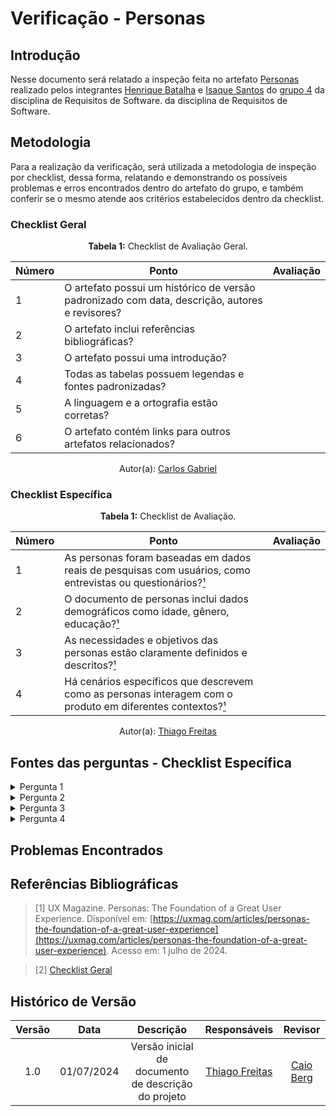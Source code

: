 # Verificação - Personas

## Introdução

Nesse documento será relatado a inspeção feita no artefato [Personas](docs/Personas/Personas.md) realizado pelos integrantes [Henrique Batalha](https://github.com/HeBatalha) e [Isaque Santos](https://github.com) do [grupo 4](https://github.com/Requisitos-de-Software/2024.1-Gov.br) da disciplina de Requisitos de Software. da disciplina de Requisitos de Software.

## Metodologia

Para a realização da verificação, será utilizada a metodologia de inspeção por checklist, dessa forma, relatando e demonstrando os possíveis problemas e erros encontrados dentro do artefato do grupo, e também conferir se o mesmo atende aos critérios estabelecidos dentro da checklist.

### Checklist Geral

<font><p style="text-align: center">**Tabela 1:** Checklist de Avaliação Geral.</p></font>

| Número  | Ponto                                                                                                           | Avaliação         |
|-----|----------------------------------------------------------------------------------------------------------------------|------------------|
| 1   | O artefato possui um histórico de versão padronizado com data, descrição, autores e revisores?                       |                  |
| 2   | O artefato inclui referências bibliográficas?                                                                        |                  |
| 3   | O artefato possui uma introdução?                                                                                   |                  |
| 4   | Todas as tabelas possuem legendas e fontes padronizadas?                                                             |                  |
| 5  | A linguagem e a ortografia estão corretas?                                                                           |                  |
| 6  | O artefato contém links para outros artefatos relacionados?                                                           |                  |

<div align="center">Autor(a): <a href="https://github.com/TheCarlosRamos">Carlos Gabriel</a></div>

### Checklist Específica


<font><p style="text-align: center">**Tabela 1:** Checklist de Avaliação.</p></font>

| Número | Ponto                                                                                                  | Avaliação         |
|--------|--------------------------------------------------------------------------------------------------------|------------------|
| 1      | As personas foram baseadas em dados reais de pesquisas com usuários, como entrevistas ou questionários?[¹](#ref1) |                  |
| 2      | O documento de personas inclui dados demográficos como idade, gênero, educação?[¹](#ref1)                 |                  |
| 3      | As necessidades e objetivos das personas estão claramente definidos e descritos?[¹](#ref1)                       |                  |
| 4      | Há cenários específicos que descrevem como as personas interagem com o produto em diferentes contextos?[¹](#ref1) |                  |

<div align="center">Autor(a): <a href="https://github.com/thiagorfreitas">Thiago Freitas</a></div> 

## Fontes das perguntas - Checklist Específica

</details>
<details><summary>Pergunta 1</summary>
<img src="assets/verificacao/personas_pergunta1_ref.png" alt="ref" width="700"/>
</details>

</details>
<details><summary>Pergunta 2</summary>
<img src="assets/verificacao/personas_pergunta2_ref.png" alt="ref" width="700"/>
</details>

</details>
<details><summary>Pergunta 3</summary>
<img src="assets/verificacao/personas_pergunta3_ref.png" alt="ref" width="700"/>
</details>

</details>
<details><summary>Pergunta 4</summary>
<img src="assets/verificacao/personas_pergunta4_ref.png" alt="ref" width="700"/>
</details>


## Problemas Encontrados



## Referências Bibliográficas


<a id="ref1"></a>

> [1] UX Magazine. Personas: The Foundation of a Great User Experience. Disponível em: [https://uxmag.com/articles/personas-the-foundation-of-a-great-user-experience](https://uxmag.com/articles/personas-the-foundation-of-a-great-user-experience). Acesso em: 1 julho de 2024.

> [2] [Checklist Geral](verificacao/grupo_4/verificacao_grupo4.md#metodologia)




## Histórico de Versão
| Versão | Data       | Descrição                                   | Responsáveis                                                                               | Revisor                                      |
| :----: | :--------: | :-----------------------------------------: | :----------------------------------------------------------------------------------------: | :------------------------------------------: |
|  1.0	|01/07/2024|	Versão inicial de documento de descrição do projeto	|[Thiago Freitas](https://github.com/thiagorfreitas) |[Caio Berg](https://github.com/Caio-bergbjj) |
